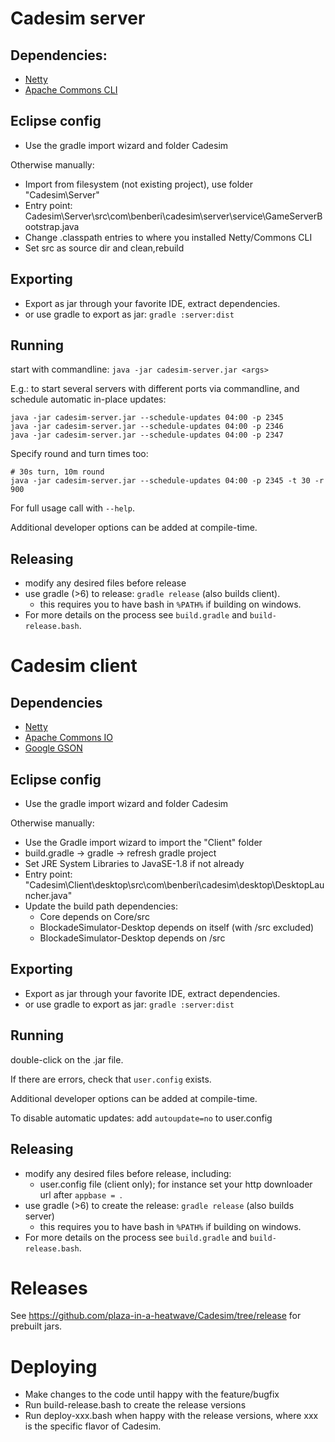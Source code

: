# Cadesim server

## Dependencies:
- [Netty](https://netty.io/)
- [Apache Commons CLI](http://commons.apache.org/proper/commons-cli/)

## Eclipse config
- Use the gradle import wizard and folder Cadesim

Otherwise manually:
- Import from filesystem (not existing project), use folder "Cadesim\Server"
- Entry point: Cadesim\Server\src\com\benberi\cadesim\server\service\GameServerBootstrap.java
- Change .classpath entries to where you installed Netty/Commons CLI
- Set src as source dir and clean,rebuild

## Exporting
- Export as jar through your favorite IDE, extract dependencies.
- or use gradle to export as jar: ```gradle :server:dist```

## Running
start with commandline: ```java -jar cadesim-server.jar <args>```

E.g.: to start several servers with different ports via commandline, and schedule automatic in-place updates:
```
java -jar cadesim-server.jar --schedule-updates 04:00 -p 2345
java -jar cadesim-server.jar --schedule-updates 04:00 -p 2346
java -jar cadesim-server.jar --schedule-updates 04:00 -p 2347
```

Specify round and turn times too:
```
# 30s turn, 10m round
java -jar cadesim-server.jar --schedule-updates 04:00 -p 2345 -t 30 -r 900
```

For full usage call with ```--help```.

Additional developer options can be added at compile-time.

## Releasing
- modify any desired files before release
- use gradle (>6) to release: ```gradle release``` (also builds client).
    - this requires you to have bash in ```%PATH%``` if building on windows.
- For more details on the process see ```build.gradle``` and ```build-release.bash```.

# Cadesim client

## Dependencies
- [Netty](https://netty.io/)
- [Apache Commons IO](http://commons.apache.org/proper/commons-io/)
- [Google GSON](https://github.com/google/gson)

## Eclipse config
- Use the gradle import wizard and folder Cadesim

Otherwise manually:
- Use the Gradle import wizard to import the "Client" folder
- build.gradle -> gradle -> refresh gradle project
- Set JRE System Libraries to JavaSE-1.8 if not already
- Entry point: "Cadesim\Client\desktop\src\com\benberi\cadesim\desktop\DesktopLauncher.java"
- Update the build path dependencies:
    - Core depends on Core/src
    - BlockadeSimulator-Desktop depends on itself (with /src excluded)
    - BlockadeSimulator-Desktop depends on /src

## Exporting
- Export as jar through your favorite IDE, extract dependencies.
- or use gradle to export as jar: ```gradle :server:dist```

## Running
double-click on the .jar file.

If there are errors, check that ```user.config``` exists.

Additional developer options can be added at compile-time.

To disable automatic updates: add ```autoupdate=no``` to user.config

## Releasing
- modify any desired files before release, including:
    - user.config file (client only); for instance set your http downloader url after ```appbase = ```.
- use gradle (>6) to create the release: ```gradle release``` (also builds server)
    - this requires you to have bash in ```%PATH%``` if building on windows.
- For more details on the process see ```build.gradle``` and ```build-release.bash```.

# Releases
See https://github.com/plaza-in-a-heatwave/Cadesim/tree/release for prebuilt jars.

# Deploying
- Make changes to the code until happy with the feature/bugfix
- Run build-release.bash to create the release versions
- Run deploy-xxx.bash when happy with the release versions, where xxx is the specific flavor of Cadesim.
